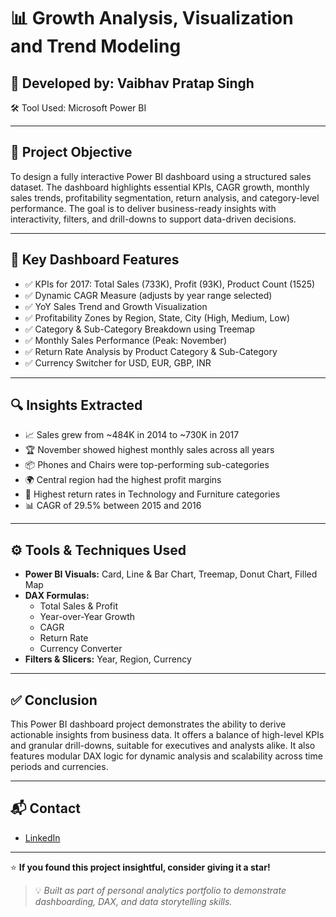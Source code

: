 # 📊 Growth Analysis, Visualization and Trend Modeling

## 👤 Developed by: Vaibhav Pratap Singh  
🛠️ Tool Used: Microsoft Power BI

---

## 🎯 Project Objective

To design a fully interactive Power BI dashboard using a structured sales dataset. The dashboard highlights essential KPIs, CAGR growth, monthly sales trends, profitability segmentation, return analysis, and category-level performance. The goal is to deliver business-ready insights with interactivity, filters, and drill-downs to support data-driven decisions.

---

## 📌 Key Dashboard Features

- ✅ KPIs for 2017: Total Sales (733K), Profit (93K), Product Count (1525)  
- ✅ Dynamic CAGR Measure (adjusts by year range selected)  
- ✅ YoY Sales Trend and Growth Visualization  
- ✅ Profitability Zones by Region, State, City (High, Medium, Low)  
- ✅ Category & Sub-Category Breakdown using Treemap  
- ✅ Monthly Sales Performance (Peak: November)  
- ✅ Return Rate Analysis by Product Category & Sub-Category  
- ✅ Currency Switcher for USD, EUR, GBP, INR  

---

## 🔍 Insights Extracted

- 📈 Sales grew from ~484K in 2014 to ~730K in 2017  
- 🏆 November showed highest monthly sales across all years  
- 📦 Phones and Chairs were top-performing sub-categories  
- 🌍 Central region had the highest profit margins  
- 🔁 Highest return rates in Technology and Furniture categories  
- 📊 CAGR of 29.5% between 2015 and 2016  

---

## ⚙️ Tools & Techniques Used

- **Power BI Visuals:** Card, Line & Bar Chart, Treemap, Donut Chart, Filled Map  
- **DAX Formulas:**  
  - Total Sales & Profit  
  - Year-over-Year Growth  
  - CAGR  
  - Return Rate  
  - Currency Converter  
- **Filters & Slicers:** Year, Region, Currency  

---

## ✅ Conclusion

This Power BI dashboard project demonstrates the ability to derive actionable insights from business data. It offers a balance of high-level KPIs and granular drill-downs, suitable for executives and analysts alike. It also features modular DAX logic for dynamic analysis and scalability across time periods and currencies.

---

## 📬 Contact

- [LinkedIn](https://www.linkedin.com/in/vaibhav-pratap-singh-nitjsr)

---

⭐ **If you found this project insightful, consider giving it a star!**

> 💡 *Built as part of personal analytics portfolio to demonstrate dashboarding, DAX, and data storytelling skills.*
